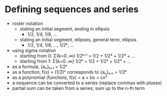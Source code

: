 # Defining sequences and series

- roster notation
  - stating an initial segment, ending in ellipsis
    - 1/2, 1/4, 1/8, …
  - stating an initial segment, ellipses, general term, ellipsis
    - 1/2, 1/4, 1/8, …, 1/2ᵏ, …
- using sigma notation
  - starting from 0: Σ{k=0..∞} 1/2ᵏᐩ¹  = 1/2 + 1/2² + 1/2³ + …
  - starting from 1: Σ{k=0..∞} 1/2ᵏ    = 1/2 + 1/2² + 1/2³ + …
- as a formula, {aₙ}ₖ₌₁ = 1/2ᵏ
- as a function, f(x) = (1/2)ˣ corresponds to {aₙ}ₖ₌₁ = 1/2ᵏ
- as a polynomial (function), f(x) = a + bx + cx²
- a sequence can be converted to a series (replace commas with pluses)
- partial sum can be taken from a series; sum up to the n-th term

```js

```
